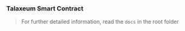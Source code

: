 ### Talaxeum Smart Contract

> For further detailed information, read the `docs` in the root folder

